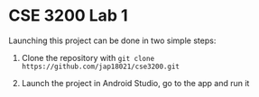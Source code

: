 # CSE 3200 Lab 1
Launching this project can be done in two simple steps:

1. Clone the repository with `git clone https://github.com/jap18021/cse3200.git`

2. Launch the project in Android Studio, go to the app and run it
